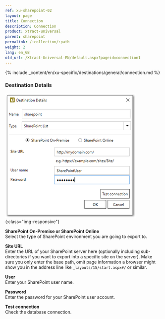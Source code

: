 ```yaml
---
ref: xu-sharepoint-02
layout: page
title: Connection
description: Connection
product: xtract-universal
parent: sharepoint
permalink: /:collection/:path
weight: 2
lang: en_GB
old_url: /Xtract-Universal-EN/default.aspx?pageid=connection1
---
```


{% include _content/en/xu-specific/destinations/general/connection.md %}	

### Destination Details

![XU_Sharepoint_Dest](/img/content/XU_Sharepoint_Dest.png){:class="img-responsive"}            


**SharePoint On-Premise or SharePoint Online**<br>
Select the type of SharePoint environment you are going to export to.

**Site URL**<br>
Enter the URL of your SharePoint server here (optionally including sub-directories if you want to export into a specific site on the server).
Make sure you only enter the base path, omit page information a browser might show you in the address line like `_layouts/15/start.aspx#/` or similar.

**User**<br>
Enter your SharePoint user name.

**Password**<br>
Enter the password for your SharePoint user account.

**Test connection**<br>
Check the database connection. 